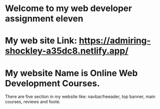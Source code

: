 # Welcome to my web developer  assignment eleven
 # My web site Link: https://admiring-shockley-a35dc8.netlify.app/
 # My website Name is Online Web Development Courses.
 There are five section in my website like: navbar/heeader, top banner,  main courses, reviews and foote.
 
 
